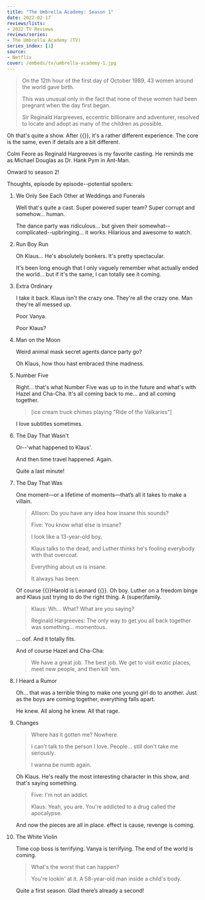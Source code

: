 ```yaml
---
title: "The Umbrella Academy: Season 1"
date: 2022-02-17
reviews/lists:
- 2022 TV Reviews
reviews/series:
- The Umbrella Academy (TV)
series_index: [1]
source:
- Netflix
cover: /embeds/tv/umbrella-academy-1.jpg
---
```

> On the 12th hour of the first day of October 1989, 43 women around the world gave birth.
>
> This was unusual only in the fact that none of these women had been pregnant when the day first began.
>
> Sir Reginald Hargreeves, eccentric billionaire and adventurer, resolved to locate and adopt as many of the children as possible.

Oh that's quite a show. After {{<crosslink text="reading through the graphic novels" title="The Umbrella Academy, Vol. 1: The Apocalypse Suite">}}, it's a rather different experience. The core is the same, even if details are a bit different.

Colm Feore as Reginald Hargreeves is my favorite casting. He reminds me as Michael Douglas as Dr. Hank Pym in Ant-Man.

Onward to season 2!

<!--more-->

Thoughts, episode by episode--potential spoilers:

1. We Only See Each Other at Weddings and Funerals

    Well that's quite a cast. Super powered super team? Super corrupt and somehow... human.

    The dance party was ridiculous... but given their somewhat--complicated--upbringing... it works. Hilarious and awesome to watch.

2. Run Boy Run

    Oh Klaus... He's absolutely bonkers. It's pretty spectacular.

    It's been long enough that I only vaguely remember what actually ended the world... but if it's the same, I can totally see it coming.

3. Extra Ordinary

    I take it back. Klaus isn't the crazy one. They're all the crazy one. Man they're all messed up.

    Poor Vanya.

    Poor Klaus?

4. Man on the Moon

    Weird animal mask secret agents dance party go?

    Oh Klaus, how thou hast embraced thine madness.

5. Number Five

    Right... that's what Number Five was up to in the future and what's with Hazel and Cha-Cha. It's all coming back to me... and all coming together.

    > [ice cream truck chimes playing "Ride of the Valkaries"]

    I love subtitles sometimes.

6. The Day That Wasn't

    Or--'what happened to Klaus'.

    And then time travel happened. Again.

    Quite a last minute!

7. The Day That Was

    One moment—or a lifetime of moments—that’s all it takes to make a villain.

    > Allison: Do you have any idea how insane this sounds?
    > 
    > Five: You know what else is insane?
    > 
    > I look like a 13-year-old boy.
    > 
    > Klaus talks to the dead, and Luther thinks he's fooling everybody with that overcoat.
    > 
    > Everything about us is insane.
    > 
    > It always has been.

    Of course {{<spoiler>}}Harold is Leonard {{</spoiler>}}. Oh boy. Luther on a freedom binge and Klaus just trying to do the right thing. A (super)family.

    > Klaus: Wh... What? What are you saying?
    > 
    > Reginald Hargreeves: The only way to get you all back together was something... momentous.

    ... oof. And it totally fits. 

    And of course Hazel and Cha-Cha:

    > We have a great job. The best job. We get to visit exotic places, meet new people, and then kill 'em.

8. I Heard a Rumor

    Oh… that was a terrible thing to make one young girl do to another. Just as the boys are coming together, everything falls apart.

    He knew. All along he knew. All that rage.

9. Changes

    > Where has it gotten me? Nowhere.
    > 
    > I can't talk to the person I love. People... still don't take me seriously.
    > 
    > I wanna be numb again.

    Oh Klaus. He's really the most interesting character in this show, and that's saying something. 

    > Five: I'm not an addict. 
    > 
    > Klaus: Yeah, you are. You're addicted to a drug called the apocalypse.

    And now the pieces are all in place. effect is cause, revenge is coming.

10. The White Violin

    Time cop boss is terrifying. Vanya is terrifying. The end of the world is coming.

    > What's the worst that can happen?
    > 
    > You're lookin' at it. A 58-year-old man inside a child's body.

    Quite a first season. Glad there’s already a second!